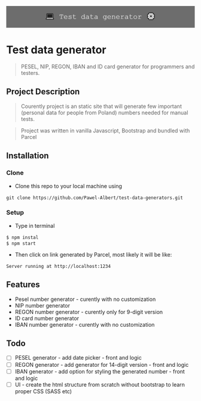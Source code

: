 ![](https://github.com/Pawel-Albert/test-data-generators/blob/main/%F0%9F%92%BB_Test_data_generator_%E2%9A%99%EF%B8%8F.png)
# Test data generator

> PESEL, NIP, REGON, IBAN and ID card generator for programmers and testers.

## Project Description
  
> Courently project is an static site that will generate few important (personal data for people from Poland) numbers needed for manual tests. 

> Project was written in vanilla Javascript, Bootstrap and bundled with Parcel

## Installation
### Clone

- Clone this repo to your local machine using 
```shell
git clone https://github.com/Pawel-Albert/test-data-generators.git
```
### Setup

- Type in terminal
```shell
$ npm instal
$ npm start
```
- Then click on link generated by Parcel, most likely it will be like:
```shell
Server running at http://localhost:1234
```

## Features

* Pesel number generator - curently with no customization 
* NIP number generator
* REGON number generator - curently only for 9-digit version
* ID card number generator
* IBAN number generator  - curently with no customization 

## Todo

- [ ] PESEL generator - add date picker - front and logic
- [ ] REGON generator - add generator for 14-digit version - front and logic
- [ ] IBAN generator - add option for styling the generated number - front and logic
- [ ] UI - create the html structure from scratch without bootstrap to learn proper CSS (SASS etc)

